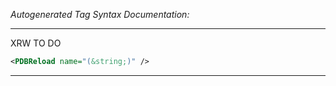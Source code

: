 _Autogenerated Tag Syntax Documentation:_

---
XRW TO DO

```xml
<PDBReload name="(&string;)" />
```



---
